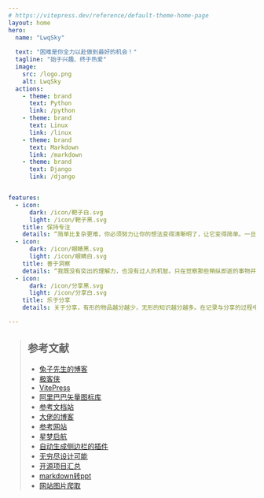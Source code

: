 ```yaml
---
# https://vitepress.dev/reference/default-theme-home-page
layout: home
hero:
  name: "LwqSky"
  
  text: "困难是你全力以赴做到最好的机会！"
  tagline: "始于兴趣、终于热爱"
  image:
    src: /logo.png
    alt: LwqSky
  actions:
    - theme: brand
      text: Python
      link: /python
    - theme: brand
      text: Linux
      link: /linux
    - theme: brand
      text: Markdown
      link: /markdown
    - theme: brand
      text: Django
      link: /django


features:
  - icon: 
      dark: /icon/靶子白.svg
      light: /icon/靶子黑.svg
    title: 保持专注
    details: “简单比复杂更难，你必须努力让你的想法变得清晰明了，让它变得简单。一旦你做到了简单，你就能搬动大山。” -- 乔布斯
  - icon: 
      dark: /icon/眼睛黑.svg
      light: /icon/眼睛白.svg
    title: 善于洞察
    details: “我既没有突出的理解力，也没有过人的机智。只在觉察那些稍纵即逝的事物并对其进行精细观察的能力上，我可能在普通人之上。” -- 达尔文
  - icon: 
      dark: /icon/分享黑.svg
      light: /icon/分享白.svg
    title: 乐于分享
    details: 关于分享，有形的物品越分越少，无形的知识越分越多。在记录与分享的过程中, 梳理所学, 交流所得, 必有所获。

---
```


>## 参考文献
>- [ 兔子先生的博客 ](https://segmentfault.com/a/1190000045316623)
>- [极客侠](https://docs.geeksman.com/)
>- [VitePress](https://vitepress.dev/zh/)
>- [阿里巴巴矢量图标库](https://www.iconfont.cn/)
>- [参考文档站](https://docs.zhengxinonly.com/)
>- [大佬的博客](https://theme.sugarat.top/)
>- [参考网站](https://graython.us.kg/#/home)
>- [星梦启航](https://cpython666.github.io/%E5%A5%BD%E6%96%87%E6%8E%A8%E8%8D%90/%E7%A8%8B%E5%BA%8F%E5%91%98%E8%84%B1%E5%8D%95%E6%8C%87%E5%8D%97.html)
>- [自动生成侧边栏的插件](https://github.com/luciozhang/vitepress-plugin-autobar)
>- [无穷尽设计可能](https://www.seeseed.com/)
>- [开源项目汇总](https://hellogithub.com/?sort_by=featured&rank_by=yearly&tid=all)
>- [markdown转ppt](https://cn.sli.dev/)
>- [网站图片爬取](https://extract.pics/)

<br>


